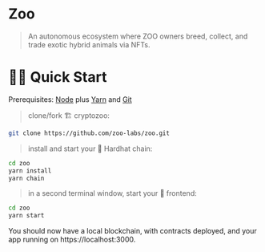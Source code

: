 # Zoo

> An autonomous ecosystem where ZOO owners breed, collect, and trade exotic hybrid animals via NFTs.

# 🏄‍♂️ Quick Start

Prerequisites: [Node](https://nodejs.org/dist/latest-v12.x/) plus [Yarn](https://classic.yarnpkg.com/en/docs/install/) and [Git](https://git-scm.com/downloads)

> clone/fork 🏗 cryptozoo:

```bash
git clone https://github.com/zoo-labs/zoo.git
```

> install and start your 👷‍ Hardhat chain:

```bash
cd zoo
yarn install
yarn chain
```

> in a second terminal window, start your 📱 frontend:

```bash
cd zoo
yarn start
```

You should now have a local blockchain, with contracts deployed, and your app running on https://localhost:3000.
